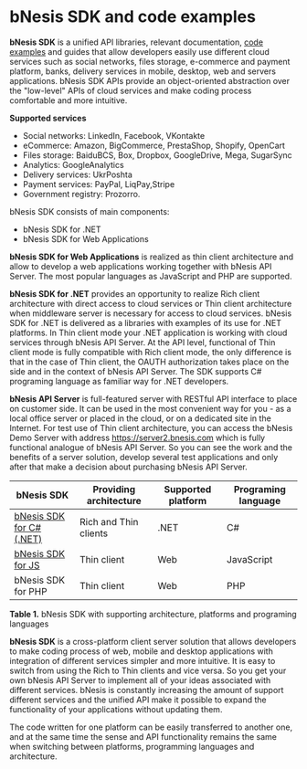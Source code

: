 ﻿# bNesis SDK and code examples

**bNesis SDK** is a unified API libraries, relevant documentation, [code examples](https://github.com/bNesisDeveloper/bNesis/tree/master/Examples) and guides that allow developers easily use different cloud services such as social networks, files storage, e-commerce and payment platform, banks, delivery services in mobile, desktop, web and servers applications.  bNesis SDK APIs provide an object-oriented abstraction over the "low-level" APIs of cloud services and  make  coding  process comfortable and more intuitive.

**Supported services**

- Social networks: LinkedIn, Facebook, VKontakte
- eCommerce: Amazon, BigCommerce, PrestaShop, Shopify, OpenCart   
- Files storage: BaiduBCS, Box, Dropbox, GoogleDrive, Mega, SugarSync
- Analytics: GoogleAnalytics  
- Delivery services: UkrPoshta
- Payment services: PayPal, LiqPay,Stripe 
- Government registry: Prozorro. 

bNesis SDK consists of main components:
  - bNesis SDK for .NET  
  - bNesis SDK for Web Applications  
 
  
**bNesis SDK for Web Applications** is realized as thin client architecture and allow to develop a web applications working together with bNesis API Server. The most popular languages as JavaScript and PHP are supported.

**bNesis SDK for .NET** provides an opportunity to realize  Rich client architecture with direct access to cloud services or Thin client architecture when middleware server is necessary for access to cloud services. bNesis SDK for .NET is delivered as a libraries with examples of its use for .NET  platforms.  In Thin client mode your .NET application is working with cloud services through bNesis API Server.  At the API level, functional of Thin client mode is fully compatible with Rich client mode, the only difference is that in the case of Thin client, the OAUTH authorization takes place on the side and in the context of bNesis API Server. The SDK supports C# programing language as familiar way for .NET developers. 

**bNesis API Server** is full-featured server with RESTful API interface to place on customer side. It can be used in the most convenient way for you  -  as a local office server or placed in the cloud, or on a dedicated site in the Internet.  For test use of Thin client architecture, you can access the bNesis Demo Server with address https://server2.bnesis.com which is fully functional analogue of bNesis API Server. So you can see the work and the benefits of a server solution, develop several test applications and only after that make a decision about purchasing bNesis API Server.

bNesis SDK|Providing architecture|Supported platform|Programing language
--|---------|------------------|------------------------------
[bNesis SDK for C# (.NET)](https://github.com/bNesisDeveloper/bNesis/tree/master/Sdk/DotNet)|Rich and Thin clients|.NET |C#
[bNesis SDK for JS](https://github.com/bNesisDeveloper/bNesis/tree/master/Sdk/JavaScript)|Thin client|Web| JavaScript
bNesis SDK for PHP| Thin client|Web| PHP

**Table 1.**  bNesis SDK with supporting architecture, platforms and programing languages

**bNesis SDK** is a cross-platform client server solution that allows developers to make coding  process  of  web, mobile and desktop applications with integration of different services simpler and more intuitive.  It is easy to switch from using the Rich to Thin clients and vice versa. So you get your own bNesis API Server to implement all of your ideas associated with different services. bNesis is constantly increasing the amount of support different services and the unified API make it possible to expand the functionality of your applications without updating them.

The code written for one platform can be easily transferred to another one, and at the same time the sense and API functionality remains the same when switching between platforms, programming languages and architecture.
 